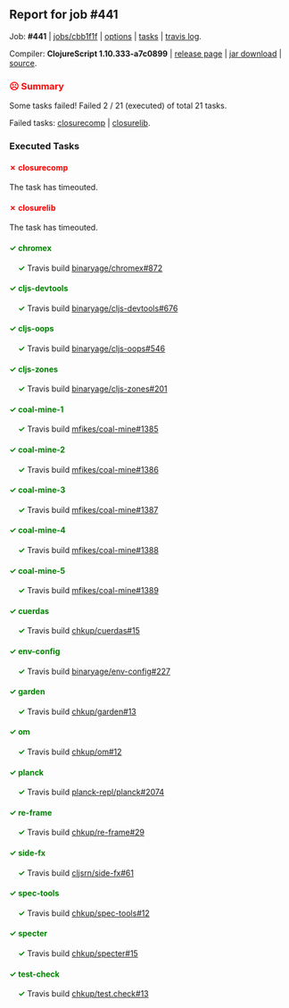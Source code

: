 ## Report for job #441

Job: **#441** | [jobs/cbb1f1f](https://github.com/cljs-oss/canary/commit/cbb1f1faaedbf190ed5b056e2730ac77b2c17da3) | [options](options.edn) | [tasks](tasks.edn) | [travis log](https://travis-ci.org/cljs-oss/canary/builds/395997952).

Compiler: **ClojureScript 1.10.333-a7c0899** | [release page](https://github.com/cljs-oss/canary/releases/tag/r1.10.333-a7c0899) | [jar download](https://github.com/cljs-oss/canary/releases/download/r1.10.333-a7c0899/clojurescript-1.10.333-a7c0899.jar) | [source](https://github.com/clojure/clojurescript/commit/a7c0899e073b0f8427e293d0fcb677f33c8d3ea9).

### <b style='color:red'>☹ Summary</b>

Some tasks failed! Failed 2 / 21 (executed) of total 21 tasks.

Failed tasks: [closurecomp](#-closurecomp) | [closurelib](#-closurelib).

### Executed Tasks

#### <b style='color:red'>&#x2717; closurecomp</b>
The task has timeouted.

#### <b style='color:red'>&#x2717; closurelib</b>
The task has timeouted.

#### <b style='color:green'>&#x2713; chromex</b>
&nbsp;&nbsp;&nbsp;&nbsp;<b style='color:green'>&#x2713;</b> Travis build [binaryage/chromex#872](https://travis-ci.org/binaryage/chromex/builds/395998661)<br>

#### <b style='color:green'>&#x2713; cljs-devtools</b>
&nbsp;&nbsp;&nbsp;&nbsp;<b style='color:green'>&#x2713;</b> Travis build [binaryage/cljs-devtools#676](https://travis-ci.org/binaryage/cljs-devtools/builds/395998663)<br>

#### <b style='color:green'>&#x2713; cljs-oops</b>
&nbsp;&nbsp;&nbsp;&nbsp;<b style='color:green'>&#x2713;</b> Travis build [binaryage/cljs-oops#546](https://travis-ci.org/binaryage/cljs-oops/builds/395998666)<br>

#### <b style='color:green'>&#x2713; cljs-zones</b>
&nbsp;&nbsp;&nbsp;&nbsp;<b style='color:green'>&#x2713;</b> Travis build [binaryage/cljs-zones#201](https://travis-ci.org/binaryage/cljs-zones/builds/395998669)<br>

#### <b style='color:green'>&#x2713; coal-mine-1</b>
&nbsp;&nbsp;&nbsp;&nbsp;<b style='color:green'>&#x2713;</b> Travis build [mfikes/coal-mine#1385](https://travis-ci.org/mfikes/coal-mine/builds/395998675)<br>

#### <b style='color:green'>&#x2713; coal-mine-2</b>
&nbsp;&nbsp;&nbsp;&nbsp;<b style='color:green'>&#x2713;</b> Travis build [mfikes/coal-mine#1386](https://travis-ci.org/mfikes/coal-mine/builds/395998677)<br>

#### <b style='color:green'>&#x2713; coal-mine-3</b>
&nbsp;&nbsp;&nbsp;&nbsp;<b style='color:green'>&#x2713;</b> Travis build [mfikes/coal-mine#1387](https://travis-ci.org/mfikes/coal-mine/builds/395998682)<br>

#### <b style='color:green'>&#x2713; coal-mine-4</b>
&nbsp;&nbsp;&nbsp;&nbsp;<b style='color:green'>&#x2713;</b> Travis build [mfikes/coal-mine#1388](https://travis-ci.org/mfikes/coal-mine/builds/395998684)<br>

#### <b style='color:green'>&#x2713; coal-mine-5</b>
&nbsp;&nbsp;&nbsp;&nbsp;<b style='color:green'>&#x2713;</b> Travis build [mfikes/coal-mine#1389](https://travis-ci.org/mfikes/coal-mine/builds/395998686)<br>

#### <b style='color:green'>&#x2713; cuerdas</b>
&nbsp;&nbsp;&nbsp;&nbsp;<b style='color:green'>&#x2713;</b> Travis build [chkup/cuerdas#15](https://travis-ci.org/chkup/cuerdas/builds/395998688)<br>

#### <b style='color:green'>&#x2713; env-config</b>
&nbsp;&nbsp;&nbsp;&nbsp;<b style='color:green'>&#x2713;</b> Travis build [binaryage/env-config#227](https://travis-ci.org/binaryage/env-config/builds/395998692)<br>

#### <b style='color:green'>&#x2713; garden</b>
&nbsp;&nbsp;&nbsp;&nbsp;<b style='color:green'>&#x2713;</b> Travis build [chkup/garden#13](https://travis-ci.org/chkup/garden/builds/395998713)<br>

#### <b style='color:green'>&#x2713; om</b>
&nbsp;&nbsp;&nbsp;&nbsp;<b style='color:green'>&#x2713;</b> Travis build [chkup/om#12](https://travis-ci.org/chkup/om/builds/395998750)<br>

#### <b style='color:green'>&#x2713; planck</b>
&nbsp;&nbsp;&nbsp;&nbsp;<b style='color:green'>&#x2713;</b> Travis build [planck-repl/planck#2074](https://travis-ci.org/planck-repl/planck/builds/395998764)<br>

#### <b style='color:green'>&#x2713; re-frame</b>
&nbsp;&nbsp;&nbsp;&nbsp;<b style='color:green'>&#x2713;</b> Travis build [chkup/re-frame#29](https://travis-ci.org/chkup/re-frame/builds/395998719)<br>

#### <b style='color:green'>&#x2713; side-fx</b>
&nbsp;&nbsp;&nbsp;&nbsp;<b style='color:green'>&#x2713;</b> Travis build [cljsrn/side-fx#61](https://travis-ci.org/cljsrn/side-fx/builds/395998758)<br>

#### <b style='color:green'>&#x2713; spec-tools</b>
&nbsp;&nbsp;&nbsp;&nbsp;<b style='color:green'>&#x2713;</b> Travis build [chkup/spec-tools#12](https://travis-ci.org/chkup/spec-tools/builds/395998741)<br>

#### <b style='color:green'>&#x2713; specter</b>
&nbsp;&nbsp;&nbsp;&nbsp;<b style='color:green'>&#x2713;</b> Travis build [chkup/specter#15](https://travis-ci.org/chkup/specter/builds/395998744)<br>

#### <b style='color:green'>&#x2713; test-check</b>
&nbsp;&nbsp;&nbsp;&nbsp;<b style='color:green'>&#x2713;</b> Travis build [chkup/test.check#13](https://travis-ci.org/chkup/test.check/builds/395998725)<br>